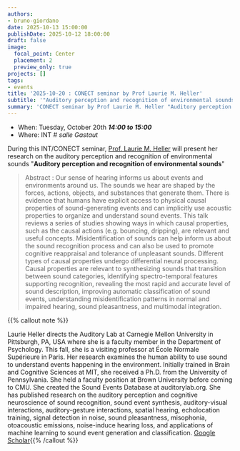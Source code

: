 ```yaml
---
authors:
- bruno-giordano
date: 2025-10-13 15:00:00
publishDate: 2025-10-12 18:00:00
draft: false
image:
  focal_point: Center
  placement: 2
  preview_only: true
projects: []
tags:
- events
title: '2025-10-20 : CONECT seminar by Prof Laurie M. Heller'
subtitle: '"Auditory perception and recognition of environmental sounds".'
summary: 'CONECT seminar by Prof Laurie M. Heller "Auditory perception and recognition of environmental sounds".'
---
```


*   When: Tuesday, October 20th ***14:00 to 15:00***
*   Where: INT # *salle Gastaut*

During this INT/CONECT seminar, [Prof. Laurie M. Heller](https://www.cmu.edu/dietrich/psychology/directory/core-training-faculty/heller-laurie.html) will present her research on the auditory perception and recognition of environmental sounds "**Auditory perception and recognition of environmental sounds**"

> Abstract : Our sense of hearing informs us about events and environments around us. The sounds we hear are shaped by the forces, actions, objects, and substances that generate them. There is evidence that humans have explicit access to physical causal properties of sound-generating events and can implicitly use acoustic properties to organize and understand sound events. This talk reviews a series of studies showing ways in which causal properties, such as the causal actions (e.g. bouncing, dripping), are relevant and useful concepts. Misidentification of sounds can help inform us about the sound recognition process and can also be used to promote cognitive reappraisal and tolerance of unpleasant sounds. Different types of causal properties undergo differential neural processing. Causal properties are relevant to synthesizing sounds that transition between sound categories, identifying spectro-temporal features supporting recognition, revealing the most rapid and accurate level of sound description, improving automatic classification of sound events, understanding misidentification patterns in normal and impaired hearing, sound pleasantness, and multimodal integration.

{{% callout note %}} 

Laurie Heller directs the Auditory Lab at Carnegie Mellon University in Pittsburgh, PA, USA where she is a faculty member in the Department of Psychology. This fall, she is a visiting professor at École Normale Supérieure in Paris. Her research examines the human ability to use sound to understand events happening in the environment. Initially trained in Brain and Cognitive Sciences at MIT, she received a Ph.D. from the University of Pennsylvania. She held a faculty position at Brown University before coming to CMU. She created the Sound Events Database at auditorylab.org. She has published research on the auditory perception and cognitive neuroscience of sound recognition, sound event synthesis, auditory-visual interactions, auditory-gesture interactions, spatial hearing, echolocation training, signal detection in noise, sound pleasantness, misophonia, otoacoustic emissions, noise-induce hearing loss, and applications of machine learning to sound event generation and classification. [Google Scholar]([https://www.cmu.edu/dietrich/psychology/directory/core-training-faculty/heller-laurie.html](https://scholar.google.com/citations?user=Gos2BtwAAAAJ)){{% /callout %}}